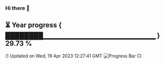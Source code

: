 ### Hi there 👋
⏳ Year progress { ████████▁▁▁▁▁▁▁▁▁▁▁▁▁▁▁▁▁▁▁▁▁▁ } 29.73 %
---
⏰ Updated on Wed, 19 Apr 2023 12:27:41 GMT
![Progress Bar CI](https://github.com/liununu/liununu/workflows/Progress%20Bar%20CI/badge.svg)
